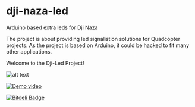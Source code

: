 dji-naza-led
============

Arduino based extra leds for Dji Naza

The project is about providing led signalistion solutions for Quadcopter projects. As the project is based on Arduino, it could be hacked to fit many other applications.

Welcome to the Dji-Led Project! 

![alt text](https://raw.github.com/diogeneyves/dji-naza-led/master/images/wiring.png "Arduino wiring schema")

[![Demo video](http://img.youtube.com/vi/slst10RpRxM/0.jpg)](http://www.youtube.com/watch?v=slst10RpRxM)

[![Bitdeli Badge](https://d2weczhvl823v0.cloudfront.net/diogeneyves/dji-naza-led/trend.png)](https://bitdeli.com/free "Bitdeli Badge")

<script src="paypal-button.min.js?merchant=diogeneyves@gmail.com"
    data-button="donate"
    data-name="My product"
    data-amount="1.00"
></script>
